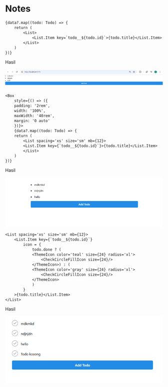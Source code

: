 # Notes

```
{data?.map((todo: Todo) => {
    return (
        <List>
            <List.Item key=`todo__${todo.id}`>{todo.title}</List.Item>
        </List>
    )
})}
```

Hasil

![img](./img/{A810D886-67BF-49DD-8412-A6FF53B1C92E}.png)

```
<Box
    style={() => ({
    padding: '2rem',
    width: '100%',
    maxWidth: '40rem',
    margin: '0 auto'
    })}>
    {data?.map((todo: Todo) => {
    return (
        <List spacing='xs' size='sm' mb={12}>
        <List.Item key={`todo__${todo.id}`}>{todo.title}</List.Item>
        </List>
    )
})}
```

Hasil

![img](./img/{A7D19F11-93E6-48C9-A752-5C8C6EBDC3FE}.png)

```
<List spacing='xs' size='sm' mb={12}>
    <List.Item key={`todo__${todo.id}`}
        icon = {
            todo.done ? (
            <ThemeIcon color='teal' size={24} radius='xl'>
                <CheckCircleFillIcon size={24}/>
            </ThemeIcon>) : (
            <ThemeIcon color='gray' size={24} radius='xl'>
                <CheckCircleFillIcon size={24}/>
            </ThemeIcon>
            )
        }
    >{todo.title}</List.Item>
</List>
```
Hasil

![img](./img/{F71C47C9-6FC5-44EB-B17B-B6DDC8AD646F}.png)